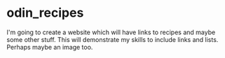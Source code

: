 # odin_recipes
I'm going to create a website which will have links to recipes and maybe some other stuff. This will demonstrate my skills to include links and lists. Perhaps maybe an image too.